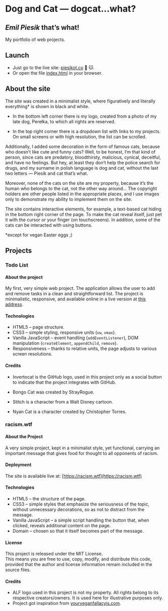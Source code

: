 # Dog and Cat — dogcat...what?

## _Emil Piesik_ that’s what!

My portfolio of web projects.

## Launch

- Just go to the live site: [piesikot.co](https://piesikot.co) :dog: :cat:.
- Or open the file [index.html](index.html) in your browser.

## About the site

The site was created in a minimalist style, where figuratively and literally everything\* is shown in black and white.

- In the bottom left corner there is my logo, created from a photo of my late dog, Perełka, to which all rights are reserved.

- In the top right corner there is a dropdown list with links to my projects. On small screens or with high resolution, the list can be scrolled.

Additionally, I added some decoration in the form of famous cats, because who doesn’t like cute and funny cats? Well, to be honest, I’m that kind of person, since cats are predatory, bloodthirsty, malicious, cynical, deceitful, and have no feelings. But hey, at least they don’t help the police search for drugs, and my surname in polish language is dog and cat, without the last two letters — Piesik and cat that’s what.

Moreover, none of the cats on the site are my property, because it’s the human who belongs to the cat, not the other way around... The copyright holders are other people listed in the appropriate places, and I use images only to demonstrate my ability to implement them on the site.

The site contains interactive elements, for example, a text-based cat hiding in the bottom right corner of the page. To make the cat reveal itself, just pet it with the cursor or your finger (on touchscreens). In addition, some of the cats can be interacted with using buttons.

\*except for vegan Easter eggs ;)

## Projects

### Todo List

#### About the project

My first, very simple web project. The application allows the user to add and remove tasks in a clean and straightforward list. The project is minimalistic, responsive, and available online in a live version at [this address](https://piesikot.co/todolist.html).

#### Technologies

- HTML5 – page structure.
- CSS3 – simple styling, responsive units (`vw`, `vmax`).
- Vanilla JavaScript – event handling (`addEventListener`), DOM manipulation (`createElement`, `appendChild`, `remove`).
- Responsiveness – thanks to relative units, the page adjusts to various screen resolutions.

#### Credits

- Invertocat is the GitHub logo, used in this project only as a social button to indicate that the project integrates with GitHub.

- Bongo Cat was created by StrayRogue.

- Stitch is a character from a Walt Disney cartoon.

- Nyan Cat is a character created by Christopher Torres.

### racism.wtf

#### About the Project

A very simple project, kept in a minimalist style, yet functional, carrying an important message that gives food for thought to all opponents of racism.

#### Deployment

The site is available live at: [https://racism.wtf](https://racism.wtf)

#### Technologies

- HTML5 – the structure of the page.
- CSS3 – simple styles that emphasize the seriousness of the topic, without unnecessary decorations, so as not to distract from the message.
- Vanilla JavaScript – a simple script handling the button that, when clicked, reveals additional content on the page.
- Domain – chosen so that it itself becomes part of the message.

#### License

This project is released under the MIT License.  
This means you are free to use, copy, modify, and distribute this code, provided that the author and license information remain included in the source files.

#### Credits

- ALF logo used in this project is not my property. All rights belong to its respective creators/owners. It is used here for illustrative purposes only.
- Project got inspiration from [yourveganfallacyis.com](https://yourveganfallacyis.com/).
